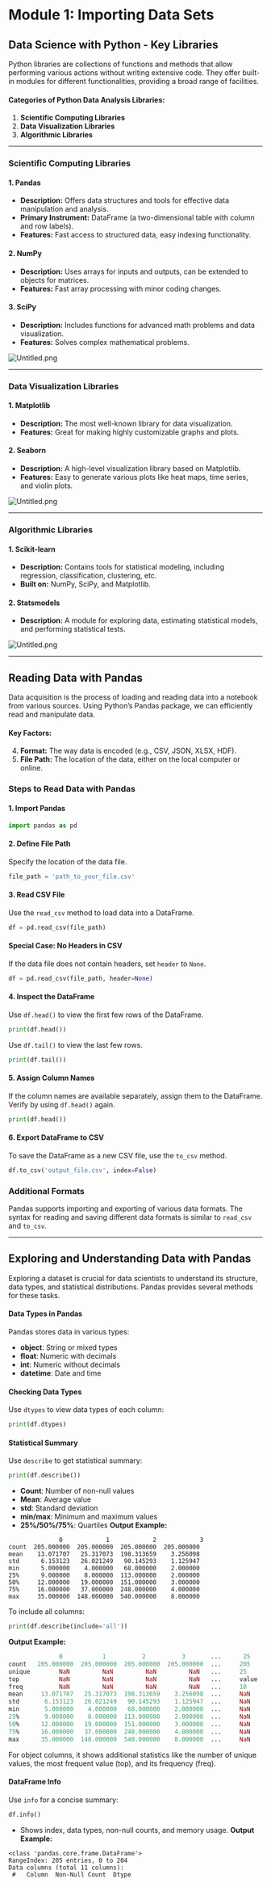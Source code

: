 

# Module 1: Importing Data Sets
## Data Science with Python - Key Libraries
Python libraries are collections of functions and methods that allow performing various actions without writing extensive code. They offer built-in modules for different functionalities, providing a broad range of facilities.
#### Categories of Python Data Analysis Libraries:
1. **Scientific Computing Libraries**
2. **Data Visualization Libraries**
3. **Algorithmic Libraries**

___
### Scientific Computing Libraries
#### 1. **Pandas**
- **Description:** Offers data structures and tools for effective data manipulation and analysis.
- **Primary Instrument:** DataFrame (a two-dimensional table with column and row labels).
- **Features:** Fast access to structured data, easy indexing functionality.
#### 2. **NumPy**
- **Description:** Uses arrays for inputs and outputs, can be extended to objects for matrices.
- **Features:** Fast array processing with minor coding changes.
#### 3. **SciPy**
- **Description:** Includes functions for advanced math problems and data visualization.
- **Features:** Solves complex mathematical problems.

![Untitled.png](https://prod-files-secure.s3.us-west-2.amazonaws.com/03e82b26-cccb-4906-bb56-adabcbdc0655/997ac361-58a8-4f04-bb0f-79fea4baa761/Untitled.png?X-Amz-Algorithm=AWS4-HMAC-SHA256&X-Amz-Content-Sha256=UNSIGNED-PAYLOAD&X-Amz-Credential=ASIAZI2LB4665OERKWIL%2F20250128%2Fus-west-2%2Fs3%2Faws4_request&X-Amz-Date=20250128T201548Z&X-Amz-Expires=3600&X-Amz-Security-Token=IQoJb3JpZ2luX2VjEHQaCXVzLXdlc3QtMiJGMEQCIA3B%2B4RJgZr%2Bf1Fq15y8uFm3IMthuH13%2Bb0TDIFi8GhwAiBc0pbI7SAI6ivkOxkG1evydFH%2B96%2Bt65seG5qGG73%2Bkir%2FAwh9EAAaDDYzNzQyMzE4MzgwNSIMWqVPwsvaNXbm2XhYKtwDbLaojgruFw4ZsFEkEjS%2BLnCntZiBnK%2BjySo7i10zL3UCPwXcP%2BX1tDOg2TLcZFPRv%2FGPb2PCUN%2F8uIImvhjfnBK3sug3hiZNzBoyy5Z62oFo6pj%2BfP22UpifwH9pORy2Yr9x8ZbHiiFBXuYI0FFYTrEGmwDUNiDC92eK00V25g%2B2MdaUNrJ7iyVt%2BcX9XbB6XK%2FIvqZ9PpVjZHjMAmlLFAVkZt%2FMQHMTCUSgOt%2FYF918En%2FZ64W5PSLDM7D%2BvGgXJzm5GR3tg6StagVrgT2BSiEoj%2FgfdnYr3vTk%2BFLvSme5u6yJyU0Jb9l05mQuKmSIygL0BZzVTbgYGujh8Jr%2FhP3Lel4irT978udL%2BWPNbgYDTIFWTtWyVp%2FH%2BSIOYDCZytXHdhEzD0EocHGCicX%2FZXEmAT6aSHWNMK7JoCq3CB2dah5CJS4OrnlkpqJYBCgAza6nuGF3w9EwTQ6gHiJIboIZza3xTJolxw7azhExLIJ%2FhhPCuUUgK9138134AbS6ADSggGohRRcjta9rr9LF4Gp8XSWkzeQWpbLj8VpOa8zhQqHYaXpkL3k8oGG44%2BwXh3LGY8h2DXj9RtpHThu6H%2B%2BGWO8JlBbbN3w%2BeOcNFT4Gd4UyeIMthrew1vQwr%2BrkvAY6pgG%2BYYm4CWHlBpD02BVfsxFnTbwi92HUZ%2F2RQT7mNCa%2BQufH6r5N6lPKJpi7Ap%2Bx1s4OSDDvl42CFFWd41X%2Ffuc8X%2B0pqodarCgLhCx827KE1MIcZbI8oDr66zEgPLS5D3luI5lnno2aquS7PuwD27iPZF5bBc5Fz7XJ%2BRT9jykH21wXXM%2Fv%2FVnUwWeMKMC0ItKyjV4DILrGNqypHcPprpHFJ5kYaANT&X-Amz-Signature=337f504ec5ef60507fa2f8d46f460904d36bf0a57230f241f54ef1c8513e80ac&X-Amz-SignedHeaders=host&x-id=GetObject)
___
### Data Visualization Libraries
#### 1. **Matplotlib**
- **Description:** The most well-known library for data visualization.
- **Features:** Great for making highly customizable graphs and plots.
#### 2. **Seaborn**
- **Description:** A high-level visualization library based on Matplotlib.
- **Features:** Easy to generate various plots like heat maps, time series, and violin plots.

![Untitled.png](https://prod-files-secure.s3.us-west-2.amazonaws.com/03e82b26-cccb-4906-bb56-adabcbdc0655/733d1e42-5a53-4fd8-90c1-3d85254369a6/Untitled.png?X-Amz-Algorithm=AWS4-HMAC-SHA256&X-Amz-Content-Sha256=UNSIGNED-PAYLOAD&X-Amz-Credential=ASIAZI2LB466VPGTJA7L%2F20250128%2Fus-west-2%2Fs3%2Faws4_request&X-Amz-Date=20250128T201547Z&X-Amz-Expires=3600&X-Amz-Security-Token=IQoJb3JpZ2luX2VjEHQaCXVzLXdlc3QtMiJHMEUCIEJG%2B%2BGN8lpz0SVhbA0NhxpeARXoWAExSOB9BGSXfCaNAiEAvUJVu%2FbkyvVfOzn7aSofSlxjYl0jfwjO57gXy%2BtmnyUq%2FwMIfRAAGgw2Mzc0MjMxODM4MDUiDI%2FYKq60kUZmfOTh1SrcA%2BJM5seyI%2FCG6JIIkvGpTxq3V92%2BWHM9qburQLy0Mj7MIjoeEV5FUc4XfB6VDjvGHKvXzYuHfsH30IqrhMleAzBYGRQWfv0NQ301fiYadb195hlEnv4t1NFWZz1nVpuCa5MQi8gctgWvtLuRHGvXQixSKQ2twT7%2Fq9m6JXjDVDIA%2F4osz25LRHBuV0jZvW3NuR1R%2F9qF2SXRFD7japlxVdZtu2Tgl4bqC6QjCCfn4YmcyorT6XNqF5akwBs9a63SUGsYB3U56Gt56DkIL4rhhzK6JMSMoYnVLUX6Pca1BRQLacOzOmWgre%2FKZbQEB%2Bneh3fd%2BbcPXTtCHWvl%2BrTATWd2zDebMTDdeD3XLchtrbUX6dB2TlsROu7DL4T9b5KHKCleGj71VGGMNsLfK0BVVjbsN3xSzRHpAqzIw5xX%2FHIxVwXbWdr6d3juDnDrtMkinNog6sxFPSmlf0pkKRRKzfCUo49E%2Bl9ffp2PYosKB20NG2XszQisHZsUiwVSJ4GKHnKa1U5d3WNagQeNFQccV%2BPK6tv4TJtCqarxTSfxhI2p4928k%2BbFqaaghXosDbGtptPPhRY0Li%2F8ty9%2FiFTWEQUO%2FL3xlcnlJNvcqAlbdNC3dvdw%2FmUzlrjc2rWaMIvq5LwGOqUBwSXe3rPwRKG%2FncRISVvuvxWldoHl35UPMDxgjhxEf05gstNe6u2y5OlDwr%2BDVDCLlcar0TEQC7UVV5jhuLt%2BEQNBiOpMRxO2p0ru4SJPzXY3cda4pRC%2FqHyWd9kqSzvScC%2FYPgClZ5a%2BRxQhWaqMG6qHHXaGuVAH2mK%2FMdfalZcfp4umwQigpfUoO%2Fpe9pC8HiynYX73ju66GZQNwxCxDBQR6iUu&X-Amz-Signature=68da90099d6aad1e17f8f109e3143ca7b7d3da423b1a0c44c97bcded28582131&X-Amz-SignedHeaders=host&x-id=GetObject)
___
### Algorithmic Libraries
#### 1. **Scikit-learn**
- **Description:** Contains tools for statistical modeling, including regression, classification, clustering, etc.
- **Built on:** NumPy, SciPy, and Matplotlib.
#### 2. **Statsmodels**
- **Description:** A module for exploring data, estimating statistical models, and performing statistical tests.

![Untitled.png](https://prod-files-secure.s3.us-west-2.amazonaws.com/03e82b26-cccb-4906-bb56-adabcbdc0655/c62885f5-417d-4179-834f-d68f8f2bdf39/Untitled.png?X-Amz-Algorithm=AWS4-HMAC-SHA256&X-Amz-Content-Sha256=UNSIGNED-PAYLOAD&X-Amz-Credential=ASIAZI2LB466VPGTJA7L%2F20250128%2Fus-west-2%2Fs3%2Faws4_request&X-Amz-Date=20250128T201547Z&X-Amz-Expires=3600&X-Amz-Security-Token=IQoJb3JpZ2luX2VjEHQaCXVzLXdlc3QtMiJHMEUCIEJG%2B%2BGN8lpz0SVhbA0NhxpeARXoWAExSOB9BGSXfCaNAiEAvUJVu%2FbkyvVfOzn7aSofSlxjYl0jfwjO57gXy%2BtmnyUq%2FwMIfRAAGgw2Mzc0MjMxODM4MDUiDI%2FYKq60kUZmfOTh1SrcA%2BJM5seyI%2FCG6JIIkvGpTxq3V92%2BWHM9qburQLy0Mj7MIjoeEV5FUc4XfB6VDjvGHKvXzYuHfsH30IqrhMleAzBYGRQWfv0NQ301fiYadb195hlEnv4t1NFWZz1nVpuCa5MQi8gctgWvtLuRHGvXQixSKQ2twT7%2Fq9m6JXjDVDIA%2F4osz25LRHBuV0jZvW3NuR1R%2F9qF2SXRFD7japlxVdZtu2Tgl4bqC6QjCCfn4YmcyorT6XNqF5akwBs9a63SUGsYB3U56Gt56DkIL4rhhzK6JMSMoYnVLUX6Pca1BRQLacOzOmWgre%2FKZbQEB%2Bneh3fd%2BbcPXTtCHWvl%2BrTATWd2zDebMTDdeD3XLchtrbUX6dB2TlsROu7DL4T9b5KHKCleGj71VGGMNsLfK0BVVjbsN3xSzRHpAqzIw5xX%2FHIxVwXbWdr6d3juDnDrtMkinNog6sxFPSmlf0pkKRRKzfCUo49E%2Bl9ffp2PYosKB20NG2XszQisHZsUiwVSJ4GKHnKa1U5d3WNagQeNFQccV%2BPK6tv4TJtCqarxTSfxhI2p4928k%2BbFqaaghXosDbGtptPPhRY0Li%2F8ty9%2FiFTWEQUO%2FL3xlcnlJNvcqAlbdNC3dvdw%2FmUzlrjc2rWaMIvq5LwGOqUBwSXe3rPwRKG%2FncRISVvuvxWldoHl35UPMDxgjhxEf05gstNe6u2y5OlDwr%2BDVDCLlcar0TEQC7UVV5jhuLt%2BEQNBiOpMRxO2p0ru4SJPzXY3cda4pRC%2FqHyWd9kqSzvScC%2FYPgClZ5a%2BRxQhWaqMG6qHHXaGuVAH2mK%2FMdfalZcfp4umwQigpfUoO%2Fpe9pC8HiynYX73ju66GZQNwxCxDBQR6iUu&X-Amz-Signature=576d81f2a1a0b68d50127fa204baf32f2c7f0de368be01f0eb85caa4db9726dc&X-Amz-SignedHeaders=host&x-id=GetObject)
___
## Reading Data with Pandas
Data acquisition is the process of loading and reading data into a notebook from various sources. Using Python’s Pandas package, we can efficiently read and manipulate data.
#### Key Factors:
4. **Format:** The way data is encoded (e.g., CSV, JSON, XLSX, HDF).
5. **File Path:** The location of the data, either on the local computer or online.
### Steps to Read Data with Pandas
#### 1. **Import Pandas**
```python
import pandas as pd
```
#### 2. **Define File Path**
Specify the location of the data file.
```python
file_path = 'path_to_your_file.csv'
```
#### 3. **Read CSV File**
Use the `read_csv` method to load data into a DataFrame.
```python
df = pd.read_csv(file_path)
```
#### Special Case: No Headers in CSV
If the data file does not contain headers, set `header` to `None`.
```python
df = pd.read_csv(file_path, header=None)
```
#### 4. **Inspect the DataFrame**
Use `df.head()` to view the first few rows of the DataFrame.
```python
print(df.head())
```
Use `df.tail()` to view the last few rows.
```python
print(df.tail())
```
#### 5. **Assign Column Names**
If the column names are available separately, assign them to the DataFrame.
Verify by using `df.head()` again.
```python
print(df.head())
```
#### 6. **Export DataFrame to CSV**
To save the DataFrame as a new CSV file, use the `to_csv` method.
```python
df.to_csv('output_file.csv', index=False)
```
### Additional Formats
Pandas supports importing and exporting of various data formats. The syntax for reading and saving different data formats is similar to `read_csv` and `to_csv`.
___
## Exploring and Understanding Data with Pandas
Exploring a dataset is crucial for data scientists to understand its structure, data types, and statistical distributions. Pandas provides several methods for these tasks.
#### Data Types in Pandas
Pandas stores data in various types:
- **object**: String or mixed types
- **float**: Numeric with decimals
- **int**: Numeric without decimals
- **datetime**: Date and time
#### Checking Data Types
Use `dtypes` to view data types of each column:
```python
print(df.dtypes)
```
#### Statistical Summary
Use `describe` to get statistical summary:
```python
print(df.describe())
```
- **Count**: Number of non-null values
- **Mean**: Average value
- **std**: Standard deviation
- **min/max**: Minimum and maximum values
- **25%/50%/75%**: Quartiles
**Output Example:**
```plain text
              0            1            2            3
count  205.000000  205.000000  205.000000  205.000000
mean    13.071707   25.317073  198.313659    3.256098
std      6.153123   26.021249   90.145293    1.125947
min      5.000000    4.000000   68.000000    2.000000
25%      9.000000    8.000000  113.000000    2.000000
50%     12.000000   19.000000  151.000000    3.000000
75%     16.000000   37.000000  248.000000    4.000000
max     35.000000  148.000000  540.000000    8.000000
```
To include all columns:
```python
print(df.describe(include='all'))
```
**Output Example:**
```r
              0           1          2          3       ...      25       26       27
count   205.000000  205.000000  205.000000  205.000000  ...     205      205      205
unique        NaN         NaN         NaN         NaN   ...     25       25       25
top           NaN         NaN         NaN         NaN   ...     value    value    value
freq          NaN         NaN         NaN         NaN   ...     10       10       10
mean     13.071707   25.317073  198.313659    3.256098  ...     NaN      NaN      NaN
std       6.153123   26.021249   90.145293    1.125947  ...     NaN      NaN      NaN
min       5.000000    4.000000   68.000000    2.000000  ...     NaN      NaN      NaN
25%       9.000000    8.000000  113.000000    2.000000  ...     NaN      NaN      NaN
50%      12.000000   19.000000  151.000000    3.000000  ...     NaN      NaN      NaN
75%      16.000000   37.000000  248.000000    4.000000  ...     NaN      NaN      NaN
max      35.000000  148.000000  540.000000    8.000000  ...     NaN      NaN      NaN
```
For object columns, it shows additional statistics like the number of unique values, the most frequent value (top), and its frequency (freq).
#### DataFrame Info
Use `info` for a concise summary:
```python
df.info()
```
- Shows index, data types, non-null counts, and memory usage.
**Output Example:**
```less
<class 'pandas.core.frame.DataFrame'>
RangeIndex: 205 entries, 0 to 204
Data columns (total 11 columns):
 #   Column  Non-Null Count  Dtype
